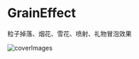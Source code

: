 # GrainEffect
粒子掉落、烟花、雪花、喷射、礼物冒泡效果

![coverImages](http://github.com/enamor/GrainEffect/raw/master/coverImages/cover.gif)